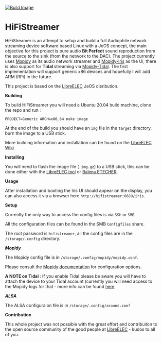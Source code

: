[![Build Image](https://github.com/orenskl/HiFiStreamer/actions/workflows/makefile.yml/badge.svg)](https://github.com/orenskl/HiFiStreamer/actions/workflows/makefile.yml)

# HiFiStreamer

HiFiStreamer is an attempt to setup and build a full Audiophile network streaming device software based Linux with a JeOS concept, the main objective for this project is pure audio **Bit Perfect** sound reproduction from the source to the sink (from the network to the DAC). The project currently uses [Mopidy](https://mopidy.com) as its audio network streamer and [Mopidy-Iris](https://github.com/jaedb/Iris) as the UI, there is also support for **Tidal** streaming via [Mopidy-Tidal](https://github.com/tehkillerbee/mopidy-tidal). The first implementation will support generic x86 devices and hopefully I will add ARM (RPi) in the future. 

This project is based on the [LibreELEC](https://libreelec.tv) JeOS disribution.

**Building**

To build HiFiStreamer you will need a Ubuntu 20.04 build machine, clone the repo and run :

`PROJECT=Generic ARCH=x86_64 make image`

At the end of the build you should have an `img` file in the `target` directory, burn the image to a USB stick.

More building information and installation can be found on the [LibreELEC Wiki](https://wiki.libreelec.tv)

**Installing**

You will need to flash the image file (`.img.gz`) to a USB stick, this can be done either with the [LibreELEC tool](https://libreelec.tv/downloads/) or [Balena ETECHER](https://www.balena.io/etcher).

**Usage**

After installation and booting the Iris UI should appear on the display, you can also
access it via a browser here `http://hifistreamer:6680/iris`.

**Setup**

Currently the only way to access the config files is via `SSH` or `SMB`.

All the configuration files can be found in the SMB `Configfiles` share.

The root password is `hifistreamer`, all the config files are in the `/storage/.config` directory.

***Mopidy***

The Mopidy config file is in `/storage/.config/mopidy/mopidy.conf`.

Please consult the [Mopidy documentation](https://docs.mopidy.com/en/latest/) for configuration options.

**A NOTE on Tidal** : If you enable Tidal please be aware you will have to attach the device to your Tidal account (currently you will need access to the Mopidy logs for that - more info can be found [here](https://github.com/tehkillerbee/mopidy-tidal#plugin-configuration)

***ALSA***

The ALSA configuraion file is in `/storage/.config/asound.conf`

**Contribution**

This whole project was not possible with the great effort and contribuiton to the open source community of the good people at [LibreELEC](https://libreelec.tv) - kudos to all of you.

